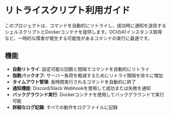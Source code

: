 # リトライスクリプト利用ガイド

このプロジェクトは、コマンドを自動的にリトライし、成功時に通知を送信するシェルスクリプトとDockerコンテナを提供します。OCIのA1インスタンス取得など、一時的な障害が発生する可能性があるコマンドの実行に最適です。

## 機能

- **自動リトライ**: 設定可能な回数と間隔でコマンドを自動的にリトライ
- **指数バックオフ**: サーバー負荷を軽減するためにリトライ間隔を徐々に増加
- **タイムアウト管理**: 長時間実行されるコマンドを自動的に終了
- **通知機能**: Discord/Slack Webhookを使用して成功または失敗を通知
- **バックグラウンド実行**: Dockerコンテナを使用してバックグラウンドで実行可能
- **詳細なログ記録**: すべての動作をログファイルに記録